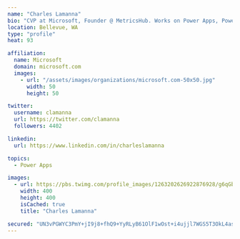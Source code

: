 ```yaml
---
name: "Charles Lamanna"
bio: "CVP at Microsoft, Founder @ MetricsHub. Works on Power Apps, Power Automate, Power Virtual Agent, Common Data Service and Dynamics 365."
location: Bellevue, WA
type: "profile"
heat: 93

affiliation:
  name: Microsoft
  domain: microsoft.com
  images:
    - url: "/assets/images/organizations/microsoft.com-50x50.jpg"
      width: 50
      height: 50

twitter:
  username: clamanna
  url: https://twitter.com/clamanna
  followers: 4402

linkedin:
  url: https://www.linkedin.com/in/charleslamanna

topics:
  - Power Apps

images:
  - url: https://pbs.twimg.com/profile_images/1263202626922876928/g6qGbHZ-_400x400.jpg
    width: 400
    height: 400
    isCached: true
    title: "Charles Lamanna"

secured: "UN3vPGWYC3PmY+jI9j8+fhQ9+YyRLyB61OlF1wOst+i4ujjl7WGS5T3OkL4aso+bIS5LGJY/vJV68iAE5QWBIEBIlUUQZ6WESahdb6Nn8Lcr6J0FeepN/T/RWjYW85XWPellixxaoOcc/UMlx6X89WNTt/juTc30SR3OCGdT4nlfTdJeaTbyc6Amx6H2orQm3o6ImNH6KOks90aPNsyaVQmzRn1d+OeO2e6GiLEGaliA1yhkMwtfp3YkHWbbHTwjXfCdDl4ZCchK0WuvVAWOJSI4qLZQKXY8FmQQrdpHf9IQ/10xIBDCC6PV6YifhNZe66PgE6fRFV1q4KqkW7ubOfRoDHmEaupZ6AfzleNeW/JiTYt3WpUAhVLIlAMaZhwbKweEoX8NeEaRtggEP1qe1cqjfsJCoK7lf6mo1E7+t38=;Fg2kPj0KHUC7ABjd3gXN+g=="
---
```


